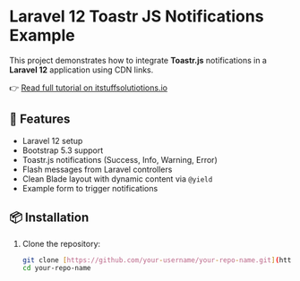 # Laravel 12 Toastr JS Notifications Example

This project demonstrates how to integrate **Toastr.js** notifications in a **Laravel 12** application using CDN links.

👉 [Read full tutorial on itstuffsolutiotions.io](https://itstuffsolutiotions.io/laravel-12-toastr-js-notifications-example/)

## 🚀 Features

- Laravel 12 setup  
- Bootstrap 5.3 support  
- Toastr.js notifications (Success, Info, Warning, Error)  
- Flash messages from Laravel controllers  
- Clean Blade layout with dynamic content via `@yield`  
- Example form to trigger notifications

## 📦 Installation

1. Clone the repository:
   ```bash
   git clone [https://github.com/your-username/your-repo-name.git](https://github.com/itstuffsolutions/laravel-12-toastr-js-notifications-example)
   cd your-repo-name
